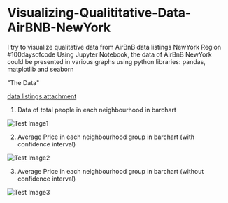 # Visualizing-Qualititative-Data-AirBNB-NewYork
I try to visualize qualitative data from AirBnB data listings NewYork Region #100daysofcode
Using Jupyter Notebook, the data of AirBnB NewYork could be presented in various graphs using python libraries: pandas, matplotlib and seaborn

"The Data"

[data listings attachment](https://github.com/altheanabila/Visualizing-Qualititative-Data-AirBNB-NewYork/blob/main/listings.csv)


1. Data of total people in each neighbourhood  in barchart

![Test Image1](https://github.com/altheanabila/Visualizing-Qualititative-Data-AirBNB-NewYork/blob/main/Neighbourhoodquantity.png)

2. Average Price in each neighbourhood group in barchart (with confidence interval)

![Test Image2](https://github.com/altheanabila/Visualizing-Qualititative-Data-AirBNB-NewYork/blob/main/price.png)

3. Average Price in each neighbourhood group in barchart (without confidence interval)

![Test Image3](https://github.com/altheanabila/Visualizing-Qualititative-Data-AirBNB-NewYork/blob/main/price2.png)
